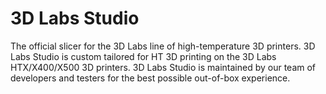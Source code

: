 
# 3D Labs Studio
The official slicer for the 3D Labs line of high-temperature 3D printers. 3D Labs Studio is custom tailored for HT 3D printing on the 3D Labs HTX/X400/X500 3D printers. 3D Labs Studio is maintained by our team of developers and testers for the best possible out-of-box experience.

